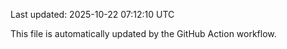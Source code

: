 Last updated: 2025-10-22 07:12:10 UTC

This file is automatically updated by the GitHub Action workflow.
